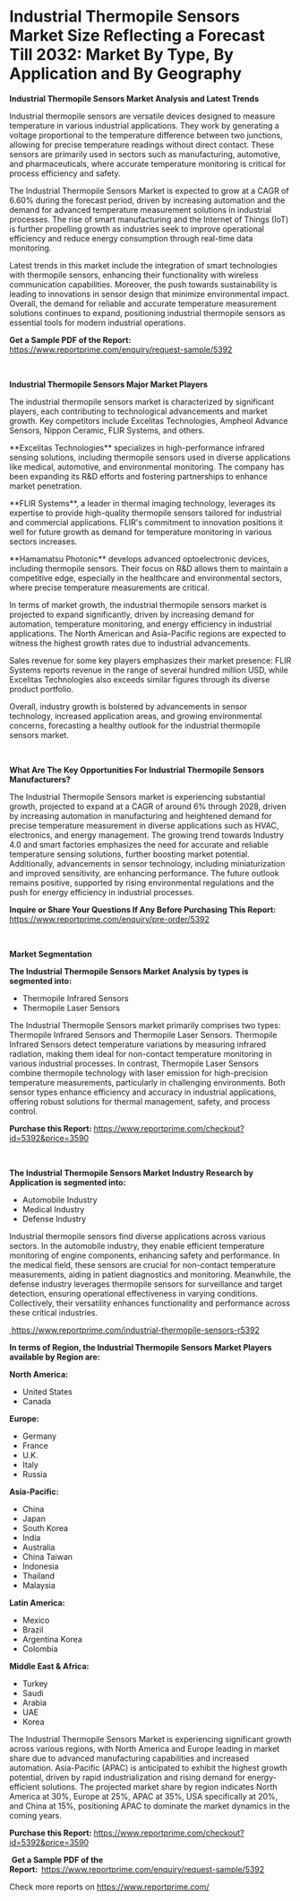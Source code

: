 <p><h1>Industrial Thermopile Sensors Market Size Reflecting a Forecast Till 2032: Market By Type, By Application and By Geography</h1></p><p><strong>Industrial Thermopile Sensors Market Analysis and Latest Trends</strong></p>
<p><p>Industrial thermopile sensors are versatile devices designed to measure temperature in various industrial applications. They work by generating a voltage proportional to the temperature difference between two junctions, allowing for precise temperature readings without direct contact. These sensors are primarily used in sectors such as manufacturing, automotive, and pharmaceuticals, where accurate temperature monitoring is critical for process efficiency and safety.</p><p>The Industrial Thermopile Sensors Market is expected to grow at a CAGR of 6.60% during the forecast period, driven by increasing automation and the demand for advanced temperature measurement solutions in industrial processes. The rise of smart manufacturing and the Internet of Things (IoT) is further propelling growth as industries seek to improve operational efficiency and reduce energy consumption through real-time data monitoring.</p><p>Latest trends in this market include the integration of smart technologies with thermopile sensors, enhancing their functionality with wireless communication capabilities. Moreover, the push towards sustainability is leading to innovations in sensor design that minimize environmental impact. Overall, the demand for reliable and accurate temperature measurement solutions continues to expand, positioning industrial thermopile sensors as essential tools for modern industrial operations.</p></p>
<p><strong>Get a Sample PDF of the Report:&nbsp;</strong> <a href="https://www.reportprime.com/enquiry/request-sample/5392?utm_campaign=2810&utm_medium=2&utm_source=Github&utm_content=ia&utm_term=19032025&utm_id=industrial-thermopile-sensors">https://www.reportprime.com/enquiry/request-sample/5392</a></p>
<p>&nbsp;</p>
<p><strong>Industrial Thermopile Sensors Major Market Players</strong></p>
<p><p>The industrial thermopile sensors market is characterized by significant players, each contributing to technological advancements and market growth. Key competitors include Excelitas Technologies, Ampheol Advance Sensors, Nippon Ceramic, FLIR Systems, and others. </p><p>**Excelitas Technologies** specializes in high-performance infrared sensing solutions, including thermopile sensors used in diverse applications like medical, automotive, and environmental monitoring. The company has been expanding its R&D efforts and fostering partnerships to enhance market penetration.</p><p>**FLIR Systems**, a leader in thermal imaging technology, leverages its expertise to provide high-quality thermopile sensors tailored for industrial and commercial applications. FLIR's commitment to innovation positions it well for future growth as demand for temperature monitoring in various sectors increases.</p><p>**Hamamatsu Photonic** develops advanced optoelectronic devices, including thermopile sensors. Their focus on R&D allows them to maintain a competitive edge, especially in the healthcare and environmental sectors, where precise temperature measurements are critical.</p><p>In terms of market growth, the industrial thermopile sensors market is projected to expand significantly, driven by increasing demand for automation, temperature monitoring, and energy efficiency in industrial applications. The North American and Asia-Pacific regions are expected to witness the highest growth rates due to industrial advancements.</p><p>Sales revenue for some key players emphasizes their market presence: FLIR Systems reports revenue in the range of several hundred million USD, while Excelitas Technologies also exceeds similar figures through its diverse product portfolio. </p><p>Overall, industry growth is bolstered by advancements in sensor technology, increased application areas, and growing environmental concerns, forecasting a healthy outlook for the industrial thermopile sensors market.</p></p>
<p>&nbsp;</p>
<p><strong>What Are The Key Opportunities For Industrial Thermopile Sensors Manufacturers?</strong></p>
<p><p>The Industrial Thermopile Sensors market is experiencing substantial growth, projected to expand at a CAGR of around 6% through 2028, driven by increasing automation in manufacturing and heightened demand for precise temperature measurement in diverse applications such as HVAC, electronics, and energy management. The growing trend towards Industry 4.0 and smart factories emphasizes the need for accurate and reliable temperature sensing solutions, further boosting market potential. Additionally, advancements in sensor technology, including miniaturization and improved sensitivity, are enhancing performance. The future outlook remains positive, supported by rising environmental regulations and the push for energy efficiency in industrial processes.</p></p>
<p><strong>Inquire or Share Your Questions If Any Before Purchasing This Report:</strong> <a href="https://www.reportprime.com/enquiry/pre-order/5392?utm_campaign=2810&utm_medium=2&utm_source=Github&utm_content=ia&utm_term=19032025&utm_id=industrial-thermopile-sensors">https://www.reportprime.com/enquiry/pre-order/5392</a></p>
<p>&nbsp;</p>
<p><strong>Market Segmentation</strong></p>
<p><strong>The Industrial Thermopile Sensors Market Analysis by types is segmented into:</strong></p>
<p><ul><li>Thermopile Infrared Sensors</li><li>Thermopile Laser Sensors</li></ul></p>
<p><p>The Industrial Thermopile Sensors market primarily comprises two types: Thermopile Infrared Sensors and Thermopile Laser Sensors. Thermopile Infrared Sensors detect temperature variations by measuring infrared radiation, making them ideal for non-contact temperature monitoring in various industrial processes. In contrast, Thermopile Laser Sensors combine thermopile technology with laser emission for high-precision temperature measurements, particularly in challenging environments. Both sensor types enhance efficiency and accuracy in industrial applications, offering robust solutions for thermal management, safety, and process control.</p></p>
<p><strong>Purchase this Report:&nbsp;</strong><a href="https://www.reportprime.com/checkout?id=5392&price=3590&utm_campaign=2810&utm_medium=2&utm_source=Github&utm_content=ia&utm_term=19032025&utm_id=industrial-thermopile-sensors">https://www.reportprime.com/checkout?id=5392&price=3590</a></p>
<p>&nbsp;</p>
<p><strong>The Industrial Thermopile Sensors Market Industry Research by Application is segmented into:</strong></p>
<p><ul><li>Automobile Industry</li><li>Medical Industry</li><li>Defense Industry</li></ul></p>
<p><p>Industrial thermopile sensors find diverse applications across various sectors. In the automobile industry, they enable efficient temperature monitoring of engine components, enhancing safety and performance. In the medical field, these sensors are crucial for non-contact temperature measurements, aiding in patient diagnostics and monitoring. Meanwhile, the defense industry leverages thermopile sensors for surveillance and target detection, ensuring operational effectiveness in varying conditions. Collectively, their versatility enhances functionality and performance across these critical industries.</p></p>
<p><a href="https://www.reportprime.com/industrial-thermopile-sensors-r5392?utm_campaign=2810&utm_medium=2&utm_source=Github&utm_content=ia&utm_term=19032025&utm_id=industrial-thermopile-sensors">&nbsp;https://www.reportprime.com/industrial-thermopile-sensors-r5392</a></p>
<p><strong>In terms of Region, the Industrial Thermopile Sensors Market Players available by Region are:</strong></p>
<p>
    <p> <strong> North America: </strong>
        <ul>
            <li>United States</li>
            <li>Canada</li>
        </ul>
        </p> 
    <p> <strong> Europe: </strong>
        <ul>
            <li>Germany</li>
            <li>France</li>
            <li>U.K.</li>
            <li>Italy</li>
            <li>Russia</li>
        </ul>
        </p> 
    <p> <strong> Asia-Pacific: </strong>
        <ul>
            <li>China</li>
            <li>Japan</li>
            <li>South Korea</li>
            <li>India</li>
            <li>Australia</li>
            <li>China Taiwan</li>
            <li>Indonesia</li>
            <li>Thailand</li>
            <li>Malaysia</li>
        </ul>
        </p> 
    <p> <strong> Latin America: </strong>
        <ul>
            <li>Mexico</li>
            <li>Brazil</li>
            <li>Argentina Korea</li>
            <li>Colombia</li>
        </ul>
        </p> 
    <p> <strong> Middle East & Africa: </strong>
        <ul>
            <li>Turkey</li>
            <li>Saudi</li>
            <li>Arabia</li>
            <li>UAE</li>
            <li>Korea</li>
        </ul>
    </p>
    </p>
<p><p>The Industrial Thermopile Sensors Market is experiencing significant growth across various regions, with North America and Europe leading in market share due to advanced manufacturing capabilities and increased automation. Asia-Pacific (APAC) is anticipated to exhibit the highest growth potential, driven by rapid industrialization and rising demand for energy-efficient solutions. The projected market share by region indicates North America at 30%, Europe at 25%, APAC at 35%, USA specifically at 20%, and China at 15%, positioning APAC to dominate the market dynamics in the coming years.</p></p>
<p><strong>Purchase this Report: </strong><a href="https://www.reportprime.com/checkout?id=5392&price=3590&utm_campaign=2810&utm_medium=2&utm_source=Github&utm_content=ia&utm_term=19032025&utm_id=industrial-thermopile-sensors">https://www.reportprime.com/checkout?id=5392&price=3590</a></p>
<p>&nbsp;<strong>Get a Sample PDF of the Report:&nbsp;&nbsp;</strong><a href="https://www.reportprime.com/enquiry/request-sample/5392?utm_campaign=2810&utm_medium=2&utm_source=Github&utm_content=ia&utm_term=19032025&utm_id=industrial-thermopile-sensors">https://www.reportprime.com/enquiry/request-sample/5392</a></p>
<p><strong></strong></p>
<p>Check more reports on <a href="https://www.reportprime.com/?utm_campaign=2810&utm_medium=2&utm_source=Github&utm_content=ia&utm_term=19032025&utm_id=industrial-thermopile-sensors">https://www.reportprime.com/</a></p>